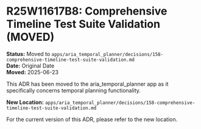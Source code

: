 # R25W11617B8: Comprehensive Timeline Test Suite Validation (MOVED)

<!-- @adr_serial R25W11617B8 -->

**Status:** Moved to `apps/aria_temporal_planner/decisions/158-comprehensive-timeline-test-suite-validation.md`  
**Date:** Original Date  
**Moved:** 2025-06-23

This ADR has been moved to the aria_temporal_planner app as it specifically concerns temporal planning functionality.

**New Location:** `apps/aria_temporal_planner/decisions/158-comprehensive-timeline-test-suite-validation.md`

For the current version of this ADR, please refer to the new location.
